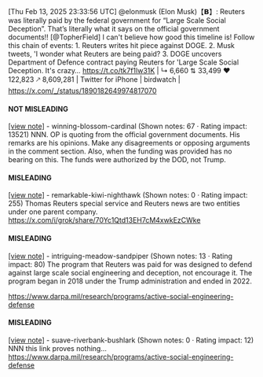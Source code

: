[Thu Feb 13, 2025 23:33:56 UTC] @elonmusk (Elon Musk)【𝗕】: Reuters was literally paid by the federal government for “Large Scale Social Deception”.  That’s literally what it says on the official government documents!! [@TopherField] I can't believe how good this timeline is! Follow this chain of events: 1. Reuters writes hit piece against DOGE. 2. Musk tweets, 'I wonder what Reuters are being paid? 3. DOGE uncovers Department of Defence contract paying Reuters for 'Large Scale Social Deception. It's crazy… https://t.co/tk7f1lw31K | ↳ 6,660 ⇅ 33,499 ♥ 122,823 🡕 8,609,281 | Twitter for iPhone | birdwatch | https://x.com/_/status/1890182649974817070

#### NOT MISLEADING

[[view note]](https://x.com/i/birdwatch/n/1890244547935867317) - winning-blossom-cardinal (Shown notes: 67 · Rating impact: 13521)
NNN.  OP is quoting from the official government documents.  His remarks are his opinions.  Make any disagreements or opposing arguments in the comment section. Also, when the funding was provided has no bearing on this.  The funds were authorized by the DOD, not Trump.

#### MISLEADING

[[view note]](https://x.com/i/birdwatch/n/1890241249967501417) - remarkable-kiwi-nighthawk (Shown notes: 0 · Rating impact: 255)
Thomas Reuters special service and Reuters news are two entities under one parent company.
https://x.com/i/grok/share/70Yc1Qtd13EH7cM4xwkEzCWke

#### MISLEADING

[[view note]](https://x.com/i/birdwatch/n/1890198436332318986) - intriguing-meadow-sandpiper (Shown notes: 13 · Rating impact: 80)
The program that Reuters was paid for was designed to defend against large scale social engineering and deception, not encourage it. 
The program began in 2018 under the Trump administration and ended in 2022. 

https://www.darpa.mil/research/programs/active-social-engineering-defense

#### MISLEADING

[[view note]](https://x.com/i/birdwatch/n/1890213756526845970) - suave-riverbank-bushlark (Shown notes: 0 · Rating impact: 12)
NNN this link proves nothing...
https://www.darpa.mil/research/programs/active-social-engineering-defense
